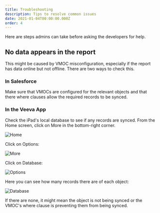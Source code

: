 ```yaml
---
title: Troubleshooting
description: Tips to resolve common issues
date: 2021-01-04T00:00:00.000Z
order: 4
---
```


Here are steps admins can take before asking the developers for help.

## No data appears in the report

This might be caused by VMOC misconfiguration, especially if the report has data online but not offline. There are two ways to check this.

### In Salesforce

Make sure that VMOCs are configured for the relevant objects and that there where clauses allow the required records to be synced.

### In the Veeva App

Check the iPad's local database to see if any records are synced. From the Home screen, click on More in the bottom-right corner.

![Home](/static/img/troubleshooting-no_data-home.png "Home")

Click on Options:

![More](/static/img/troubleshooting-no_data-more.png "More")

Click on Database:

![Options](/static/img/troubleshooting-no_data-options.png "Options")

Here you can see how many records there are of each object:

![Database](/static/img/troubleshooting-no_data-database.png "Database")

If there are none, it might mean the object is not being synced or the VMOC's where clause is preventing them from being synced.
